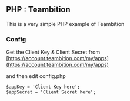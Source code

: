 ## PHP : Teambition

This is a very simple PHP example of Teambition


### Config

Get the Client Key & Client Secret from [https://account.teambition.com/my/apps](https://account.teambition.com/my/apps)

and then edit config.php

	$appKey = 'Client Key here';
	$appSecret = 'Client Secret here';